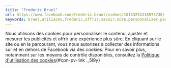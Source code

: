 ```yaml
---
title: "Frederic Bruel"
url: https://www.facebook.com/frederic.bruel/videos/10153251218973730/
keywords: bruel,utilisons,frederic,offrir,savoir,sûre,personnaliser,parcourant,cookies,publicités,site,politique
---
```

Nous utilisons des cookies pour personnaliser le contenu, ajuster et mesurer les publicités et offrir une expérience plus sûre. En cliquant sur le site ou en le parcourant, vous nous autorisez à collecter des informations sur et en dehors de Facebook via des cookies. Pour en savoir plus, notamment sur les moyens de contrôle disponibles, consultez la [Politique d'utilisation des cookies](https://www.facebook.com/policies/cookies/){#cpn-pv-link ._5l9y}
